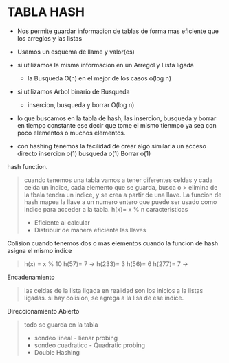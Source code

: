 # TABLA HASH
* Nos permite guardar informacion de tablas de forma mas eficiente que los arreglos y las listas
* Usamos un esquema de llame y valor(es)
* si utilizamos la misma informacion en un Arregol y Lista ligada
  - la Busqueda O(n) en el mejor de los casos o(log n)
* si utilizamos Arbol binario de Busqueda
  - insercion, busqueda y borrar O(log n)
* lo que buscamos en la tabla de hash, las insercion, busqueda y borrar en tiempo constante ese decir que tome el mismo tienmpo ya sea con poco elementos o muchos elementos.

* con hashing tenemos la facilidad de crear algo similar a un acceso directo insercion o(1) busqueda o(1) Borrar o(1)

hash function. 
> cuando tenemos una tabla vamos a tener diferentes celdas y cada celda un indice, cada elemento que se guarda, busca o > elimina de la tbala tendra un indice, y se crea a partir de una llave.
> La funcion de hash mapea la llave a un numero entero que puede ser usado como indice para acceder a la tabla.
> h(x)= x % n
> caracteristicas
> - Eficiente al calcular
> - Distribuir de manera eficiente las llaves

Colision
cuando tenemos dos o mas elementos cuando la funcion de hash asigna el mismo indice
> h(x) = x % 10
> h(57)= 7 ->
> h(233)= 3
> h(56)= 6
> h(277)= 7 ->

Encadenamiento
> las celdas de la lista ligada en realidad son los inicios a la listas ligadas.
> si hay colision, se agrega a la lisa de ese indice.

Direccionamiento Abierto
> todo se guarda en la tabla
> - sondeo lineal - lienar probing
> - sondeo cuadratico - Quadratic probing
> - Double Hashing
